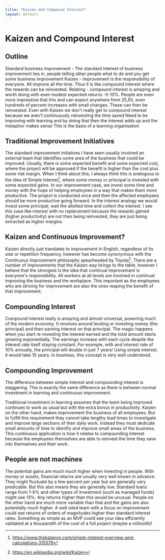 ```yaml
---
title: "Kaizen and Compound Interest"
layout: default
---
```


# Kaizen and Compound Interest

## Outline
Standard business improvement - The standard interest of business improvement lies in,  people telling other people what to do and you get some business improvement
Kaizen - improvement is the responsibility of everyone. All improve all the time. Thus it is like compound interest where the rewards can be reinvested.
Relating - compound interest is amazing and worth doing with even modest expected returns -5-10%. People are even more impressive that this and can expect anywhere from 25,50, even hundreds of percent increases with small changes. These can then be reinvested.
Even with Kaizen we don't really get to compound interest because we aren't continuously reinvesting the time saved
Need to be improving with learning and by doing that then the interest adds up and the metaphor makes sense
This is the basis of a learning organisation

## Traditional Improvement Initiatives
The standard improvement initiatives I have seen usually involved an external team that identifies some area of the business that could be improved. Usually, there is some expected benefit and some expected cost, where the project will be approved if the benefit is higher than the cost plus some risk margin.  When I think about this, I always think this is analogous to the idea of Simple Interest[^si], where some money or principal is invested with some expected gains.  In our improvement case, we invest some time and money with the hope of helping employees in a way that makes them more productive. The project is conducted once and then the affected employees should be more productive going forward. In the interest analogy we would invest some principal, wait the allotted time and collect the interest. I see this case like interest with no replacement because the rewards gained (higher productivity) are not then being reinvested, they are just being extracted as higher margins.

[^si]: https://www.thebalance.com/simple-interest-overview-and-calculations-315578

## Kaizen and Continuous Improvement?
Kaizen directly just translates to improvement in English, regardless of its size or repetition frequency, however has become synonymous with the Continuous Improvement philosophy spearheaded by Toyota[^toyota]. There are a number of improvements that the Kaizen way brings to the table, however I believe that the strongest is the idea that continual improvement is everyone's responsibility. All workers at all levels are involved in continual improving the business and the workplace. This important as the employees who are striving for improvement are also the ones reaping the benefit of that improvement.

[^toyota]: https://en.wikipedia.org/wiki/Kaizen

## Compounding Interest
Compound interest really is amazing and almost universal, powering much of the modern economy. It revolves around lending or investing money (the principal) and then earning interest on that principal. The magic happens when you start re-investing the interest earned and the total amount starts growing exponentially. The earnings increase with each cycle despite the interest rate itself staying constant. For example, with and interest rate of 10% annually, the principal will double in just 7 years! Using simple interest, it would take 10 years. In business, this concept is very well understood.

## Compounding Improvement
The difference between simple interest and compounding interest is staggering. This is exactly the same difference as there is between normal investment in learning and continuous improvement.

Traditional investment in learning assumes that the team being improved continues to work as usual but with the extra bonus in productivity.  Kaizen on the other hand, makes improvement the business of all employees. But to fulfill this requirement they cannot take lengthy lead times to investigate and improve large sections of their daily work. Instead they must dedicate small amounts of time to identify and improve small areas of the business. This continuous application is how it relates to compounding interest because the employees themselves are able to reinvest the time they save into themselves and their work.

## People are not machines
The potential gains are much much higher when investing in people. With money or assets, financial returns are usually very well known in advance. They might fluctuate by a few percent per year but are generally very predicable. But this also means they are generally low. Standard loans range from 1-6% and other types of investment (such as managed funds) might see 13%. Any returns higher than this would be unusual. People on the other hand are much more variable than that and the gains are also potentially much higher. A well oiled team with a focus on improvement could see returns of orders of magnitudes higher than standard interest rates. Something as simple as an MVP could see your idea efficiently validated at a thousandth of the cost of a full project (maybe a millionth)!
